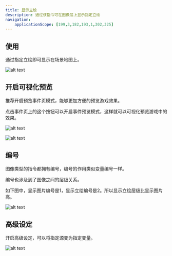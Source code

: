 ```yaml
---
title: 显示立绘
description: 通过该指令可在图像层上显示指定立绘
navigation:
    applicationScope: [199,3,182,193,1,302,325]
---
```


## 使用

通过指定立绘即可显示在场景地图上。

![alt text](https://assbak.gcw.wiki/gcw/image/zh_hans/commands/images/showstandingavatar/image.png)

## 开启可视化预览

推荐开启预览事件页模式，能够更加方便的预览游戏效果。

点击事件页上的这个按钮可以开启事件预览模式，这样就可以可视化预览游戏中的效果。

![alt text](https://assbak.gcw.wiki/gcw/image/zh_hans/commands/images/showstandingavatar/image-1.png)

![alt text](https://assbak.gcw.wiki/gcw/image/zh_hans/commands/images/showstandingavatar/image-2.png)

## 编号

图像类型的指令都拥有编号，编号的作用类似变量编号一样。

编号也涉及到了图像之间的层级关系。

如下图中，显示图片编号是1，显示立绘编号是2。所以显示立绘层级比显示图片高。

![alt text](https://assbak.gcw.wiki/gcw/image/zh_hans/commands/images/showstandingavatar/image-3.png)

## 高级设定

开启高级设定，可以将指定源变为指定变量。

![alt text](https://assbak.gcw.wiki/gcw/image/zh_hans/commands/images/showstandingavatar/image-4.png)
